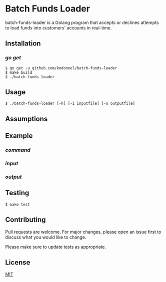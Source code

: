 # Batch Funds Loader

batch-funds-loader is a Golang program that accepts or declines attempts to load funds into customers' accounts in real-time.

## Installation

### *go get*

    $ go get -u github.com/kodonnel/batch-funds-loader
    $ make build
    $ ./batch-funds-loader

## Usage

    $ ./batch-funds-loader [-h] [-i inputfile] [-o outputfile] 

## Assumptions

## Example

### *command*

### *input*

### *output*

## Testing

    $ make test

## Contributing
Pull requests are welcome. For major changes, please open an issue first to discuss what you would like to change.

Please make sure to update tests as appropriate.

## License
[MIT](https://choosealicense.com/licenses/mit/)